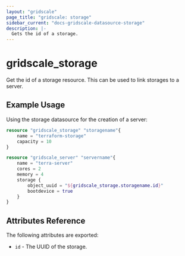 ```yaml
---
layout: "gridscale"
page_title: "gridscale: storage"
sidebar_current: "docs-gridscale-datasource-storage"
description: |-
  Gets the id of a storage.
---
```


# gridscale_storage

Get the id of a storage resource. This can be used to link storages to a server.

## Example Usage

Using the storage datasource for the creation of a server:

```terraform
resource "gridscale_storage" "storagename"{
	name = "terraform-storage"
	capacity = 10
}

resource "gridscale_server" "servername"{
	name = "terra-server"
	cores = 2
	memory = 4
	storage {
		object_uuid = "${gridscale_storage.storagename.id}"
		bootdevice = true
	}
}
```

## Attributes Reference

The following attributes are exported:

* `id` - The UUID of the storage.
